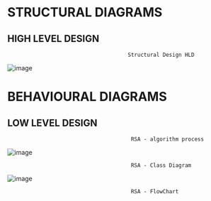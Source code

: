 # STRUCTURAL DIAGRAMS

## HIGH LEVEL DESIGN

                                          Structural Design HLD
![image](https://user-images.githubusercontent.com/85799635/160065004-febe2e49-a52d-446f-8a98-77f81a5e911d.png)
                          
# BEHAVIOURAL DIAGRAMS

## LOW LEVEL DESIGN

                                           RSA - algorithm process
![image](https://user-images.githubusercontent.com/85799635/160065575-50209884-30e7-4678-8f1f-131bb5e18c22.png)

                                           RSA - Class Diagram                                           
![image](https://user-images.githubusercontent.com/85799635/160065769-27c92544-a3d5-4186-95c7-4ee2d2943960.png)
                                           
                                           RSA - FlowChart
                                           
                                           

                                           






